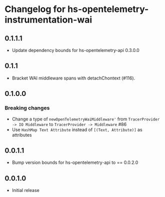 # Changelog for hs-opentelemetry-instrumentation-wai

## 0.1.1.1

- Update dependency bounds for hs-opentelemetry-api 0.3.0.0

## 0.1.1

- Bracket WAI middleware spans with detachChontext (#116).

## 0.1.0.0

### Breaking changes

- Change a type of `newOpenTelemetryWaiMiddleware'` from `TracerProvider -> IO Middleware` to `TracerProvider -> Middleware` #86
- Use `HashMap Text Attribute` instead of `[(Text, Attribute)]` as attributes

## 0.0.1.1

- Bump version bounds for hs-opentelemetry-api to == 0.0.2.0

## 0.0.1.0

- Initial release
